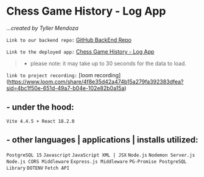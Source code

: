 # Chess Game History - Log App
*...created by Tyller Mendoza*

`Link to our backend repo:`
[GitHub BackEnd Repo](https://github.com/tsunami-dev/portfolio_1_backend-) 

`Link to the deployed app:`
[Chess Game History - Log App](https://grand-tiramisu-47beb4.netlify.app)
> - please note: it may take up to 30 seconds for the data to load.

`link to project recording:`
[loom recording] (https://www.loom.com/share/4f8e35d42a474b15a279fa392383dfea?sid=4bc1f50e-651d-49a7-b04e-102e82b0a15a)


## - under the hood:
`Vite 4.4.5 + React 18.2.0`

  

## - other languages | applications | installs utilized:
`PostgreSQL 15`
`Javascript`
`JavaScript XML | JSX`
`Node.js`
`Nodemon Server.js`
`Node.js CORS Middleware`
`Express.js Middleware`
`PG-Promise PostgreSQL Library`
`DOTENV`
`Fetch API`